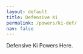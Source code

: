 ```yaml
---
layout: default
title: Defensive Ki
permalink: /powers/ki-def/
nav: false
---
```


Defensive Ki Powers Here.
